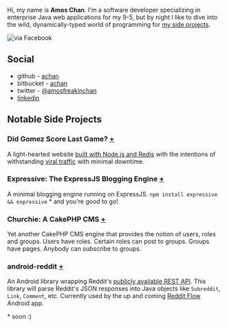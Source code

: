 Hi, my name is **Amos Chan**. I'm a software developer specializing in enterprise Java web applications for my 9-5, but by night I like to dive into the wild, dynamically-typed world of programming for [my side projects](http://github.com/achan). 

![via Facebook](http://graph.facebook.com/amoschan/picture?type=large)

## Social 
 - github - [achan](http://github.com/achan)
 - bitbucket - [achan](http://bitbucket.org/achan)
 - twitter - [@amosfreakinchan](http://twitter.com/amosfreakinchan)
 - [linkedin](http://linkedin.com/in/amoschan)

## Notable Side Projects

### Did Gomez Score Last Game? [+](http://didgomezscore.com)

A light-hearted website [built with Node.js and Redis](http://github.com/achan/didgomezscore) with the intentions of withstanding [viral traffic](http://sports.yahoo.com/blogs/nhl-puck-daddy/congratulations-canadiens-scott-gomez-one-anniversary-last-goal-211326566.html) with minimal downtime.

### Expressive: The ExpressJS Blogging Engine [+](http://github.com/achan/expressivejs)

A minimal blogging engine running on ExpressJS. `npm install expressive && expressive` * and you're good to go!

### Churchie: A CakePHP CMS [+](http://github.com/achan/mcac)

Yet another CakePHP CMS engine that provides the notion of users, roles and groups. Users have roles. Certain roles can post to groups. Groups have pages. Anybody can subscribe to groups.

### android-reddit [+](http://github.com/achan/android-reddit)

An Android library wrapping Reddit's [publicly available REST API](http://www.reddit.com/dev/api). This library will parse Reddit's JSON responses into Java objects like `Subreddit`, `Link`, `Comment`, etc. Currently used by the up and coming [Reddit Flow](https://play.google.com/store/apps/details?id=com.deeptrouble.yaarreddit) Android app.

\* soon :)
